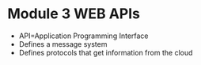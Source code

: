 # Module 3 WEB APIs

* API=Application Programming Interface
* Defines a message system
* Defines protocols that get information from the cloud
